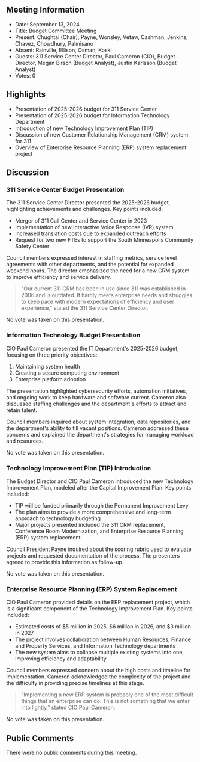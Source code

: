 ## Meeting Information

- Date: September 13, 2024
- Title: Budget Committee Meeting
- Present: Chughtai (Chair), Payne, Wonsley, Vetaw, Cashman, Jenkins, Chavez, Chowdhury, Palmisano
- Absent: Rainville, Ellison, Osman, Koski
- Guests: 311 Service Center Director, Paul Cameron (CIO), Budget Director, Megan Birsch (Budget Analyst), Justin Karlsson (Budget Analyst)
- Votes: 0

## Highlights

- Presentation of 2025-2026 budget for 311 Service Center
- Presentation of 2025-2026 budget for Information Technology Department
- Introduction of new Technology Improvement Plan (TIP)
- Discussion of new Customer Relationship Management (CRM) system for 311
- Overview of Enterprise Resource Planning (ERP) system replacement project

## Discussion

### 311 Service Center Budget Presentation

The 311 Service Center Director presented the 2025-2026 budget, highlighting achievements and challenges. Key points included:

- Merger of 311 Call Center and Service Center in 2023
- Implementation of new Interactive Voice Response (IVR) system
- Increased translation costs due to expanded outreach efforts
- Request for two new FTEs to support the South Minneapolis Community Safety Center

Council members expressed interest in staffing metrics, service level agreements with other departments, and the potential for expanded weekend hours. The director emphasized the need for a new CRM system to improve efficiency and service delivery.

> "Our current 311 CRM has been in use since 311 was established in 2006 and is outdated. It hardly meets enterprise needs and struggles to keep pace with modern expectations of efficiency and user experience," stated the 311 Service Center Director.

No vote was taken on this presentation.

### Information Technology Budget Presentation

CIO Paul Cameron presented the IT Department's 2025-2026 budget, focusing on three priority objectives:

1. Maintaining system health
2. Creating a secure computing environment
3. Enterprise platform adoption

The presentation highlighted cybersecurity efforts, automation initiatives, and ongoing work to keep hardware and software current. Cameron also discussed staffing challenges and the department's efforts to attract and retain talent.

Council members inquired about system integration, data repositories, and the department's ability to fill vacant positions. Cameron addressed these concerns and explained the department's strategies for managing workload and resources.

No vote was taken on this presentation.

### Technology Improvement Plan (TIP) Introduction

The Budget Director and CIO Paul Cameron introduced the new Technology Improvement Plan, modeled after the Capital Improvement Plan. Key points included:

- TIP will be funded primarily through the Permanent Improvement Levy
- The plan aims to provide a more comprehensive and long-term approach to technology budgeting
- Major projects presented included the 311 CRM replacement, Conference Room Modernization, and Enterprise Resource Planning (ERP) system replacement

Council President Payne inquired about the scoring rubric used to evaluate projects and requested documentation of the process. The presenters agreed to provide this information as follow-up.

No vote was taken on this presentation.

### Enterprise Resource Planning (ERP) System Replacement

CIO Paul Cameron provided details on the ERP replacement project, which is a significant component of the Technology Improvement Plan. Key points included:

- Estimated costs of $5 million in 2025, $6 million in 2026, and $3 million in 2027
- The project involves collaboration between Human Resources, Finance and Property Services, and Information Technology departments
- The new system aims to collapse multiple existing systems into one, improving efficiency and adaptability

Council members expressed concern about the high costs and timeline for implementation. Cameron acknowledged the complexity of the project and the difficulty in providing precise timelines at this stage.

> "Implementing a new ERP system is probably one of the most difficult things that an enterprise can do. This is not something that we enter into lightly," stated CIO Paul Cameron.

No vote was taken on this presentation.

## Public Comments

There were no public comments during this meeting.
